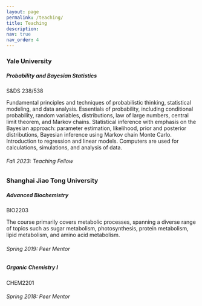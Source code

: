 ```yaml
---
layout: page
permalink: /teaching/
title: Teaching
description:
nav: true
nav_order: 4
---
```


<h3 class="mt-4">Yale University</h3>

<div class="card mt-3">
  <div class="p-3">
    <div class="row">
      <div class="col-sm-10">
        <h5 class="card-title"><a>Probability and Bayesian Statistics</a></h5>
      </div>
      <div class="col-sm-2 text-left text-sm-right">
        <span class="badge">
            S&DS 238/538
        </span>
      </div>
    </div>
    <p> Fundamental principles and techniques of probabilistic thinking, statistical modeling, and data analysis. Essentials of probability, including conditional probability, random variables, distributions, law of large numbers, central limit theorem, and Markov chains. Statistical inference with emphasis on the Bayesian approach: parameter estimation, likelihood, prior and posterior distributions, Bayesian inference using Markov chain Monte Carlo. Introduction to regression and linear models. Computers are used for calculations, simulations, and analysis of data. </p>
    <h6 class="mt-2 mt-sm-0"><i>Fall 2023: Teaching Fellow</i></h6>
  </div>
</div>



<h3 class="mt-4">Shanghai Jiao Tong University</h3>

<div class="card mt-3">
  <div class="p-3">
    <div class="row">
      <div class="col-sm-10">
        <h5 class="card-title"><a>Advanced Biochemistry</a></h5>
      </div>
      <div class="col-sm-2 text-left text-sm-right">
        <span class="badge">
            BIO2203
        </span>
      </div>
    </div>
    <p> The course primarily covers metabolic processes, spanning a diverse range of topics such as sugar metabolism, photosynthesis, protein metabolism, lipid metabolism, and amino acid metabolism. </p>
    <h6 class="mt-2 mt-sm-0"><i>Spring 2019: Peer Mentor</i></h6>
  </div>
</div>


<div class="card mt-3">
  <div class="p-3">
    <div class="row">
      <div class="col-sm-10">
        <h5 class="card-title"><a>Organic Chemistry I</a></h5>
      </div>
      <div class="col-sm-2 text-left text-sm-right">
        <span class="badge">
            CHEM2201
        </span>
      </div>
    </div>
    <h6 class="mt-2 mt-sm-0"><i>Spring 2018: Peer Mentor</i></h6>
  </div>
</div>
